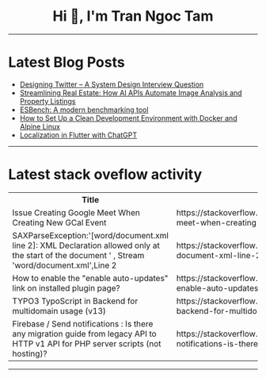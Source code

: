 <h1 align="center">Hi 👋, I'm Tran Ngoc Tam</h1>

---

# Latest Blog Posts 
<!-- BLOG-POST-LIST:START -->
- [Designing Twitter – A System Design Interview Question](https://dev.to/zeeshanali0704/designing-twitter-a-system-design-interview-question-221e)
- [Streamlining Real Estate: How AI APIs Automate Image Analysis and Property Listings](https://dev.to/api4ai/streamlining-real-estate-how-ai-apis-automate-image-analysis-and-property-listings-3ddf)
- [ESBench: A modern benchmarking tool](https://dev.to/kaciras/esbench-a-modern-benchmarking-tool-2gg0)
- [How to Set Up a Clean Development Environment with Docker and Alpine Linux](https://dev.to/natanielchng/how-to-set-up-a-clean-development-environment-with-docker-and-alpine-linux-4ff)
- [Localization in Flutter with ChatGPT](https://dev.to/odinachi/localization-in-flutter-with-chatgpt-1e62)
<!-- BLOG-POST-LIST:END -->

---

# Latest stack oveflow activity
<table>
  <tr><th>Title</th><th>Link</th></tr>
  <!-- STACKOVERFLOW:START --><tr><td>Issue Creating Google Meet When Creating New GCal Event</td><td>https://stackoverflow.com/questions/79018882/issue-creating-google-meet-when-creating-new-gcal-event</td></tr><tr><td>SAXParseException:&#39;[word/document.xml line 2]: XML Declaration allowed only at the start of the document &#39; , Stream &#39;word/document.xml&#39;,Line 2</td><td>https://stackoverflow.com/questions/79018745/saxparseexceptionword-document-xml-line-2-xml-declaration-allowed-only-at-t</td></tr><tr><td>How to enable the &quot;enable auto-updates&quot; link on installed plugin page?</td><td>https://stackoverflow.com/questions/79018684/how-to-enable-the-enable-auto-updates-link-on-installed-plugin-page</td></tr><tr><td>TYPO3 TypoScript in Backend for multidomain usage &lpar;v13&rpar;</td><td>https://stackoverflow.com/questions/79018612/typo3-typoscript-in-backend-for-multidomain-usage-v13</td></tr><tr><td>Firebase / Send notifications : Is there any migration guide from legacy API to HTTP v1 API for PHP server scripts &lpar;not hosting&rpar;?</td><td>https://stackoverflow.com/questions/79018572/firebase-send-notifications-is-there-any-migration-guide-from-legacy-api-to</td></tr><!-- STACKOVERFLOW:END -->
</table>

---


